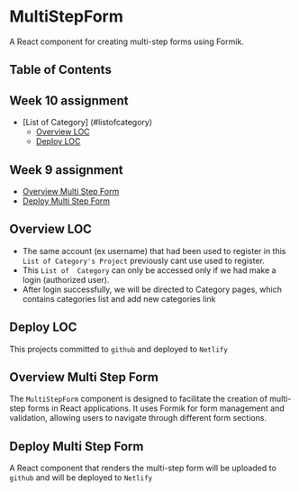 # MultiStepForm

A React component for creating multi-step forms using Formik.

## Table of Contents

## Week 10 assignment
- [List of  Category] (#listofcategory)
  - [Overview LOC](#overview-loc)
  - [Deploy LOC](#deploy-loc)

## Week 9 assignment
  - [Overview Multi Step Form](#overview-multi-step-form)
  - [Deploy Multi Step Form](#deploy-multi-step-form)



## Overview LOC

- The same account (ex username) that had been used to register in this `List of Category's Project` previously cant use used to register.
- This `List of  Category` can only be accessed only if we had make a login (authorized user).
- After login successfully, we will be directed to Category pages, which contains categories list and add new categories link

## Deploy LOC
This projects committed to `github` and deployed to `Netlify`

## Overview Multi Step Form

The `MultiStepForm` component is designed to facilitate the creation of multi-step forms in React applications. It uses Formik for form management and validation, allowing users to navigate through different form sections.

## Deploy Multi Step Form

A React component that renders the multi-step form will be uploaded to `github` and will be deployed to `Netlify`